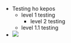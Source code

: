 - Testing ho kepos
    - level 1 testing
        - level 2 testing
    - level 1.1 testing
- ![](https://upload.wikimedia.org/wikipedia/commons/e/e5/Gospers_glider_gun.gif)
